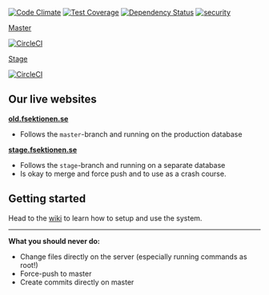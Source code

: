 [![Code Climate](https://codeclimate.com/github/fsek/web/badges/gpa.svg)](https://codeclimate.com/github/fsek/web)
[![Test Coverage](https://codeclimate.com/github/fsek/web/badges/coverage.svg)](https://codeclimate.com/github/fsek/web)
[![Dependency Status](https://gemnasium.com/fsek/web.svg)](https://gemnasium.com/fsek/web)
[![security](https://hakiri.io/github/fsek/web/master.svg)](https://hakiri.io/github/fsek/web/master)

[Master](https://fsektionen.se)

[![CircleCI](https://circleci.com/gh/fsek/web/tree/master.svg?style=shield&circle-token=:circle-ci-badge-token)](https://circleci.com/gh/fsek/web/tree/master)

[Stage](http://stage.fsektionen.se)

[![CircleCI](https://circleci.com/gh/fsek/web/tree/stage.svg?style=shield&circle-token=:circle-ci-badge-token)](https://circleci.com/gh/fsek/web/tree/stage)

## Our live websites

__[old.fsektionen.se](https://old.fsektionen.se)__
- Follows the `master`-branch and running on the production database

__[stage.fsektionen.se](http://stage.fsektionen.se)__
- Follows the `stage`-branch and running on a separate database
- Is okay to merge and force push and to use as a crash course.


## Getting started

Head to the [wiki](https://github.com/fsek/web/wiki) to learn how to setup and use the system.

---------------------

__What you should never do:__
- Change files directly on the server (especially running commands as root!)
- Force-push to master
- Create commits directly on master

